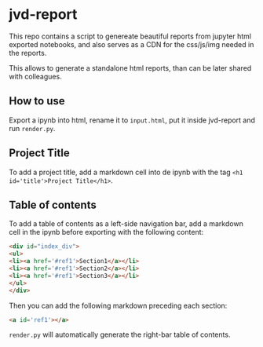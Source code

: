 # jvd-report

This repo contains a script to genereate beautiful reports from jupyter html exported notebooks, and also serves as a CDN for the css/js/img needed in the reports.

This allows to generate a standalone html reports, than can be later shared with colleagues.

## How to use

Export a ipynb into html, rename it to `input.html`, put it inside jvd-report and run `render.py`.

## Project Title

To add a project title, add a markdown cell into de ipynb with the tag `<h1 id='title'>Project Title</h1>`.

## Table of contents

To add a table of contents as a left-side navigation bar, add a markdown cell in the ipynb before exporting with the following content:

```html
<div id="index_div">
<ul>
<li><a href='#ref1'>Section1</a></li>
<li><a href='#ref1'>Section2</a></li>
<li><a href='#ref1'>Section3</a></li>
</ul>
</div>
```

Then you can add the following markdown preceding each section:

```html
<a id='ref1'></a>
```

`render.py` will automatically generate the right-bar table of contents.
